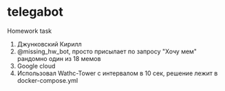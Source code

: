 # telegabot
Homework task
1. Джунковский Кирилл
2. @missing_hw_bot, просто присылает по запросу "Хочу мем" рандомно один из 18 мемов
3. Google cloud
4. Использовал Wathc-Tower с интервалом в 10 сек, решение лежит в docker-compose.yml
